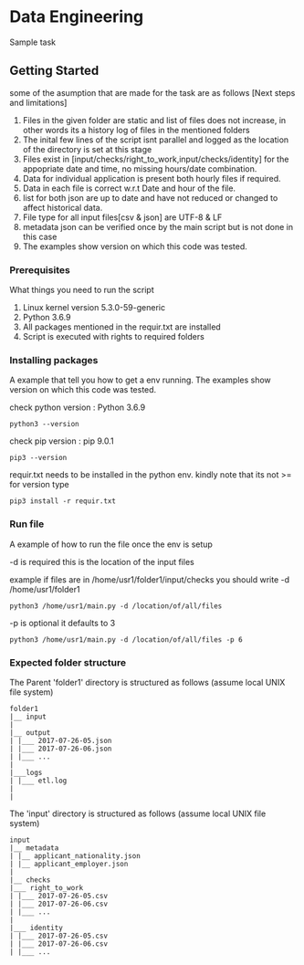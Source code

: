 # Data Engineering 

Sample task

## Getting Started

some of the asumption that are made for the task are as follows [Next steps and limitations]

1. Files in the given folder are static and list of files does not increase, in other words its a history log of files in the mentioned folders
2. The inital few lines of the script isnt parallel and logged as the location of the directory is set at this stage	
3. Files exist in [input/checks/right_to_work,input/checks/identity] for the appopriate date and time, no missing hours/date combination.
4. Data for individual application is present both hourly files if required.
5. Data in each file is correct w.r.t Date and hour of the file.
6. list for both json are up to date and have not reduced or changed to affect historical data.
7. File type for all input files[csv & json] are UTF-8 & LF
8. metadata json can be verified once by the main script but is not done in this case
9. The examples show version on which this code was tested.  

### Prerequisites

What things you need to run the script


1. Linux kernel version 5.3.0-59-generic
2. Python 3.6.9
3. All packages mentioned in the requir.txt are installed
4. Script is executed with rights to required folders


### Installing packages

A example that tell you how to get a env running.
The examples show version on which this code was tested.

check python version : Python 3.6.9

```
python3 --version
```
check pip version : pip 9.0.1

```
pip3 --version
```

requir.txt needs to be installed in the python env. 
kindly note that its not >= for version type 

```
pip3 install -r requir.txt 
```
### Run file 

A example  of how to run the file once the env is setup

-d is required this is the location of the input files 

example if files are in /home/usr1/folder1/input/checks you should write -d /home/usr1/folder1
```
python3 /home/usr1/main.py -d /location/of/all/files 
```

-p is optional it defaults to 3
```
python3 /home/usr1/main.py -d /location/of/all/files -p 6
```
### Expected folder structure

The Parent 'folder1' directory is structured as follows (assume local UNIX file system)

```
folder1
|__ input
|
|__ output
| |___ 2017-07-26-05.json
| |___ 2017-07-26-06.json
| |___ ...
|
|___logs
| |___ etl.log
|
|
```

The 'input' directory is structured as follows (assume local UNIX file system)

```
input
|__ metadata
| |__ applicant_nationality.json
| |__ applicant_employer.json
|
|__ checks
|___ right_to_work
| |___ 2017-07-26-05.csv
| |___ 2017-07-26-06.csv
| |___ ...
|
|___ identity
| |___ 2017-07-26-05.csv
| |___ 2017-07-26-06.csv
| |___ ...
```
